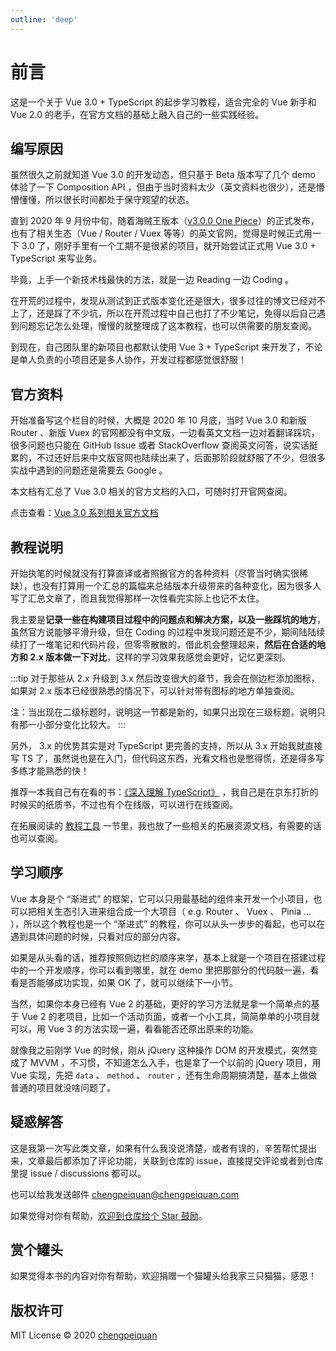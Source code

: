 ```yaml
---
outline: 'deep'
---
```


# 前言

这是一个关于 Vue 3.0 + TypeScript 的起步学习教程，适合完全的 Vue 新手和 Vue 2.0 的老手，在官方文档的基础上融入自己的一些实践经验。

## 编写原因

虽然很久之前就知道 Vue 3.0 的开发动态，但只基于 Beta 版本写了几个 demo 体验了一下 Composition API ，但由于当时资料太少（英文资料也很少），还是懵懵懂懂，所以很长时间都处于保守观望的状态。

直到 2020 年 9 月份中旬，随着海贼王版本（[v3.0.0 One Piece](https://github.com/vuejs/vue-next/releases/tag/v3.0.0)）的正式发布，也有了相关生态（Vue / Router / Vuex 等等）的英文官网，觉得是时候正式用一下 3.0 了，刚好手里有一个工期不是很紧的项目，就开始尝试正式用 Vue 3.0 + TypeScript 来写业务。

毕竟，上手一个新技术栈最快的方法，就是一边 Reading 一边 Coding 。

在开荒的过程中，发现从测试到正式版本变化还是很大，很多过往的博文已经对不上了，还是踩了不少坑，所以在开荒过程中自己也打了不少笔记，免得以后自己遇到问题忘记怎么处理，慢慢的就整理成了这本教程，也可以供需要的朋友查阅。

到现在，自己团队里的新项目也都默认使用 Vue 3 + TypeScript 来开发了，不论是单人负责的小项目还是多人协作，开发过程都感觉很舒服！

## 官方资料

开始准备写这个栏目的时候，大概是 2020 年 10 月底，当时 Vue 3.0 和新版 Router 、新版 Vuex 的官网都没有中文版，一边看英文文档一边对着翻译踩坑，很多问题也只能在 GitHub Issue 或者 StackOverflow 查阅英文问答，说实话挺累的，不过还好后来中文版官网也陆续出来了，后面那阶段就舒服了不少，但很多实战中遇到的问题还是需要去 Google 。

本文档有汇总了 Vue 3.0 相关的官方文档的入口，可随时打开官网查阅。

点击查看：[Vue 3.0 系列相关官方文档](links.md#官方文档)

## 教程说明

开始执笔的时候就没有打算直译或者照搬官方的各种资料（尽管当时确实很稀缺），也没有打算用一个汇总的篇幅来总结版本升级带来的各种变化，因为很多人写了汇总文章了，而且我觉得那样一次性看完实际上也记不太住。

我主要是**记录一些在构建项目过程中的问题点和解决方案，以及一些踩坑的地方**，虽然官方说能够平滑升级，但在 Coding 的过程中发现问题还是不少，期间陆陆续续打了一堆笔记和代码片段，但零零散散的，借此机会整理起来，**然后在合适的地方和 2.x 版本做一下对比**，这样的学习效果我感觉会更好，记忆更深刻。

:::tip
对于那些从 2.x 升级到 3.x 然后改变很大的章节，我会在侧边栏添加<i class="sidebar__icon--default sidebar__icon--new"></i>图标，如果对 2.x 版本已经很熟悉的情况下，可以针对带有<i class="sidebar__icon--default sidebar__icon--new"></i>图标的地方单独查阅。

注：当<i class="sidebar__icon--default sidebar__icon--new"></i>出现在二级标题时，说明这一节都是新的，如果只出现在三级标题，说明只有那一小部分变化比较大。
:::

另外， 3.x 的优势其实是对 TypeScript 更完善的支持，所以从 3.x 开始我就直接写 TS 了，虽然说也是在入门，但代码这东西，光看文档也是憋得慌，还是得多写多练才能熟悉的快！

推荐一本我自己有在看的书：[《深入理解 TypeScript》](https://jkchao.github.io/typescript-book-chinese/) ，我自己是在京东打折的时候买的纸质书，不过也有个在线版，可以进行在线查阅。

在拓展阅读的 [教程工具](links.md#教程工具) 一节里，我也放了一些相关的拓展资源文档，有需要的话也可以查阅。

## 学习顺序

Vue 本身是个 “渐进式” 的框架，它可以只用最基础的组件来开发一个小项目，也可以把相关生态引入进来组合成一个大项目（ e.g. Router 、 Vuex 、 Pinia … ），所以这个教程也是一个 “渐进式” 的教程，你可以从头一步步的看起，也可以在遇到具体问题的时候，只看对应的部分内容。

如果是从头看的话，推荐按照侧边栏的顺序来学，基本上就是一个项目在搭建过程中的一个开发顺序，你可以看到哪里，就在 demo 里把那部分的代码敲一遍，看看是否能够成功实现，如果 OK 了，就可以继续下一小节。

当然，如果你本身已经有 Vue 2 的基础，更好的学习方法就是拿一个简单点的基于 Vue 2 的老项目，比如一个活动页面，或者一个小工具，简简单单的小项目就可以，用 Vue 3 的方法实现一遍，看看能否还原出原来的功能。

就像我之前刚学 Vue 的时候，刚从 jQuery 这种操作 DOM 的开发模式，突然变成了 MVVM ，不习惯，不知道怎么入手，也是拿了一个以前的 jQuery 项目，用 Vue 实现，先把 `data` 、 `method` 、 `router` ，还有生命周期搞清楚，基本上做做普通的项目就没啥问题了。

## 疑惑解答

这是我第一次写此类文章，如果有什么我没说清楚，或者有误的，辛苦帮忙提出来，文章最后都添加了评论功能，关联到仓库的 issue，直接提交评论或者到仓库里提 issue / discussions 都可以。

也可以给我发送邮件 chengpeiquan@chengpeiquan.com

如果觉得对你有帮助，[欢迎到仓库给个 Star 鼓励](https://github.com/chengpeiquan/learning-vue3)。

## 赏个罐头

如果觉得本书的内容对你有帮助，欢迎捐赠一个猫罐头给我家三只猫猫，感恩！

<ClientOnly>
  <ImgWrap
    src="/assets/img/donate.jpg"
    dark="/assets/img/donate-dark.jpg"
    alt="请打开微信扫描二维码"
  />
</ClientOnly>

## 版权许可

MIT License © 2020 [chengpeiquan](https://github.com/chengpeiquan)

<!-- 谷歌广告 -->
<ClientOnly>
  <GoogleAdsense />
</ClientOnly>
<!-- 谷歌广告 -->
